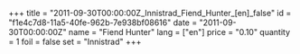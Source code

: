 +++
title = "2011-09-30T00:00:00Z_Innistrad_Fiend_Hunter_[en]_false"
id = "f1e4c7d8-11a5-40fe-962b-7e938bf08616"
date = "2011-09-30T00:00:00Z"
name = "Fiend Hunter"
lang = ["en"]
price = "0.10"
quantity = 1
foil = false
set = "Innistrad"
+++
